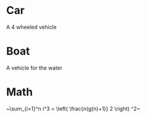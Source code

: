 # Car
A 4 wheeled vehicle 
# Boat
A vehicle for the water
# Math 
~\sum_{i=1}^n i^3 = \left( \frac{n(g(n)+1)} 2 \right) ^2~